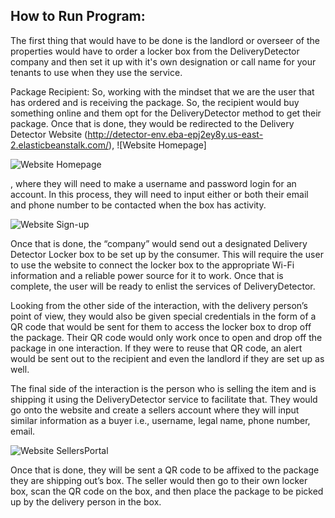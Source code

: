 ## How to Run Program:

The first thing that would have to be done is the landlord or overseer of the properties would have to order a locker box from the DeliveryDetector company and then set it up with it's own designation or call name for your tenants to use when they use the service. 

Package Recipient:
So, working with the mindset that we are the user that has ordered and is receiving the package. So, the recipient would buy something online and them opt for the DeliveryDetector method to get their package. Once that is done, they would be redirected to the Delivery Detector Website (http://detector-env.eba-epj2ey8y.us-east-2.elasticbeanstalk.com/), ![Website Homepage] 

![Website Homepage](https://user-images.githubusercontent.com/78056542/164817066-61b261f0-1aeb-4458-ac4f-60e33e6c5e8f.jpg)

, where they will need to make a username and password login for an account. In this process, they will need to input either or both their email and phone number to be contacted when the box has activity. 

![Website Sign-up](https://user-images.githubusercontent.com/78056542/164817214-3a62a3c1-0403-4d5d-a565-178ab010d61b.jpg)

 Once that is done, the “company” would send out a designated Delivery Detector Locker box to be set up by the consumer. This will require the user to use the website to connect the locker box to the appropriate Wi-Fi information and a reliable power source for it to work. Once that is complete, the user will be ready to enlist the services of DeliveryDetector. 

Looking from the other side of the interaction, with the delivery person’s point of view, they would also be given special credentials in the form of a QR code that would be sent for them to access the locker box to drop off the package. Their QR code would only work once to open and drop off the package in one interaction. If they were to reuse that QR code, an alert would be sent out to the recipient and even the landlord if they are set up as well. 

The final side of the interaction is the person who is selling the item and is shipping it using the DeliveryDetector service to facilitate that. They would go onto the website and create a sellers account where they will input similar information as a buyer i.e., username, legal name, phone number, email. 

![Website SellersPortal](https://user-images.githubusercontent.com/78056542/165021184-e6adb958-8408-4033-ac29-b059a3d79dbf.jpg)

Once that is done, they will be sent a QR code to be affixed to the package they are shipping out’s box. The seller would then go to their own locker box, scan the QR code on the box, and then place the package to be picked up by the delivery person in the box. 
